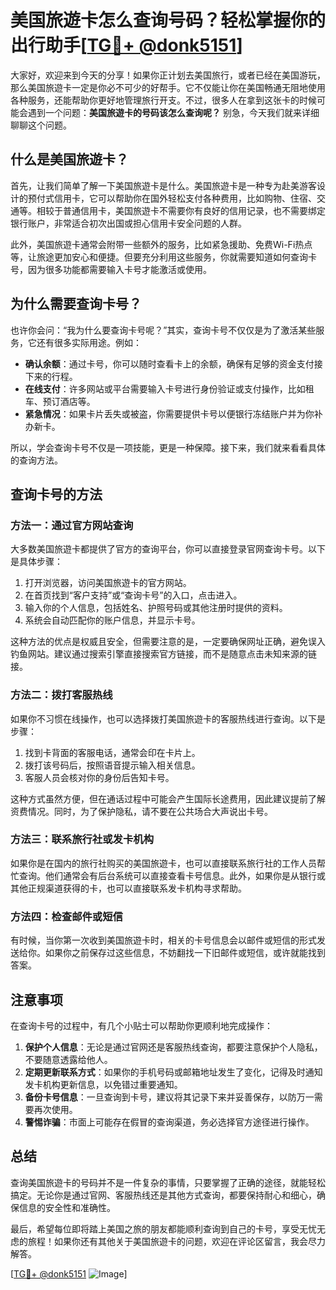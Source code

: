 # 美国旅遊卡怎么查询号码？轻松掌握你的出行助手[[TG💪+ @donk5151](https://t.me/s/donk5151)]

大家好，欢迎来到今天的分享！如果你正计划去美国旅行，或者已经在美国游玩，那么美国旅遊卡一定是你必不可少的好帮手。它不仅能让你在美国畅通无阻地使用各种服务，还能帮助你更好地管理旅行开支。不过，很多人在拿到这张卡的时候可能会遇到一个问题：**美国旅遊卡的号码该怎么查询呢？** 别急，今天我们就来详细聊聊这个问题。

## 什么是美国旅遊卡？

首先，让我们简单了解一下美国旅遊卡是什么。美国旅遊卡是一种专为赴美游客设计的预付式信用卡，它可以帮助你在国外轻松支付各种费用，比如购物、住宿、交通等。相较于普通信用卡，美国旅遊卡不需要你有良好的信用记录，也不需要绑定银行账户，非常适合初次出国或担心信用卡安全问题的人群。

此外，美国旅遊卡通常会附带一些额外的服务，比如紧急援助、免费Wi-Fi热点等，让旅途更加安心和便捷。但要充分利用这些服务，你就需要知道如何查询卡号，因为很多功能都需要输入卡号才能激活或使用。

## 为什么需要查询卡号？

也许你会问：“我为什么要查询卡号呢？”其实，查询卡号不仅仅是为了激活某些服务，它还有很多实际用途。例如：

- **确认余额**：通过卡号，你可以随时查看卡上的余额，确保有足够的资金支付接下来的行程。
- **在线支付**：许多网站或平台需要输入卡号进行身份验证或支付操作，比如租车、预订酒店等。
- **紧急情况**：如果卡片丢失或被盗，你需要提供卡号以便银行冻结账户并为你补办新卡。

所以，学会查询卡号不仅是一项技能，更是一种保障。接下来，我们就来看看具体的查询方法。

## 查询卡号的方法

### 方法一：通过官方网站查询

大多数美国旅遊卡都提供了官方的查询平台，你可以直接登录官网查询卡号。以下是具体步骤：

1. 打开浏览器，访问美国旅遊卡的官方网站。
2. 在首页找到“客户支持”或“查询卡号”的入口，点击进入。
3. 输入你的个人信息，包括姓名、护照号码或其他注册时提供的资料。
4. 系统会自动匹配你的账户信息，并显示卡号。

这种方法的优点是权威且安全，但需要注意的是，一定要确保网址正确，避免误入钓鱼网站。建议通过搜索引擎直接搜索官方链接，而不是随意点击未知来源的链接。

### 方法二：拨打客服热线

如果你不习惯在线操作，也可以选择拨打美国旅遊卡的客服热线进行查询。以下是步骤：

1. 找到卡背面的客服电话，通常会印在卡片上。
2. 拨打该号码后，按照语音提示输入相关信息。
3. 客服人员会核对你的身份后告知卡号。

这种方式虽然方便，但在通话过程中可能会产生国际长途费用，因此建议提前了解资费情况。同时，为了保护隐私，请不要在公共场合大声说出卡号。

### 方法三：联系旅行社或发卡机构

如果你是在国内的旅行社购买的美国旅遊卡，也可以直接联系旅行社的工作人员帮忙查询。他们通常会有后台系统可以直接查看卡号信息。此外，如果你是从银行或其他正规渠道获得的卡，也可以直接联系发卡机构寻求帮助。

### 方法四：检查邮件或短信

有时候，当你第一次收到美国旅遊卡时，相关的卡号信息会以邮件或短信的形式发送给你。如果你之前保存过这些信息，不妨翻找一下旧邮件或短信，或许就能找到答案。

## 注意事项

在查询卡号的过程中，有几个小贴士可以帮助你更顺利地完成操作：

1. **保护个人信息**：无论是通过官网还是客服热线查询，都要注意保护个人隐私，不要随意透露给他人。
2. **定期更新联系方式**：如果你的手机号码或邮箱地址发生了变化，记得及时通知发卡机构更新信息，以免错过重要通知。
3. **备份卡号信息**：一旦查询到卡号，建议将其记录下来并妥善保存，以防万一需要再次使用。
4. **警惕诈骗**：市面上可能存在假冒的查询渠道，务必选择官方途径进行操作。

## 总结

查询美国旅遊卡的号码并不是一件复杂的事情，只要掌握了正确的途径，就能轻松搞定。无论你是通过官网、客服热线还是其他方式查询，都要保持耐心和细心，确保信息的安全性和准确性。

最后，希望每位即将踏上美国之旅的朋友都能顺利查询到自己的卡号，享受无忧无虑的旅程！如果你还有其他关于美国旅遊卡的问题，欢迎在评论区留言，我会尽力解答。

[[TG💪+ @donk5151](https://t.me/s/donk5151) ![Image](https://i.postimg.cc/rwNCRYN7/Snipaste-2025-04-30-17-27-05.png)]